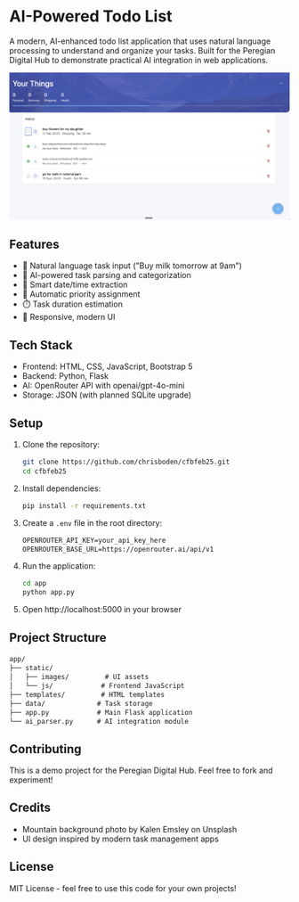 # AI-Powered Todo List

A modern, AI-enhanced todo list application that uses natural language processing to understand and organize your tasks. Built for the Peregian Digital Hub to demonstrate practical AI integration in web applications.

![App Screenshot](docs/app_screenshot.jpg)

## Features

- 🧠 Natural language task input ("Buy milk tomorrow at 9am")
- 🤖 AI-powered task parsing and categorization
- 📅 Smart date/time extraction
- 🎯 Automatic priority assignment
- ⏱️ Task duration estimation
- 📱 Responsive, modern UI

## Tech Stack

- Frontend: HTML, CSS, JavaScript, Bootstrap 5
- Backend: Python, Flask
- AI: OpenRouter API with openai/gpt-4o-mini
- Storage: JSON (with planned SQLite upgrade)

## Setup

1. Clone the repository:
   ```bash
   git clone https://github.com/chrisboden/cfbfeb25.git
   cd cfbfeb25
   ```

2. Install dependencies:
   ```bash
   pip install -r requirements.txt
   ```

3. Create a `.env` file in the root directory:
   ```
   OPENROUTER_API_KEY=your_api_key_here
   OPENROUTER_BASE_URL=https://openrouter.ai/api/v1
   ```

4. Run the application:
   ```bash
   cd app
   python app.py
   ```

5. Open http://localhost:5000 in your browser

## Project Structure

```
app/
├── static/
│   ├── images/         # UI assets
│   └── js/            # Frontend JavaScript
├── templates/         # HTML templates
├── data/             # Task storage
├── app.py            # Main Flask application
└── ai_parser.py      # AI integration module
```

## Contributing

This is a demo project for the Peregian Digital Hub. Feel free to fork and experiment!

## Credits

- Mountain background photo by Kalen Emsley on Unsplash
- UI design inspired by modern task management apps

## License

MIT License - feel free to use this code for your own projects! 